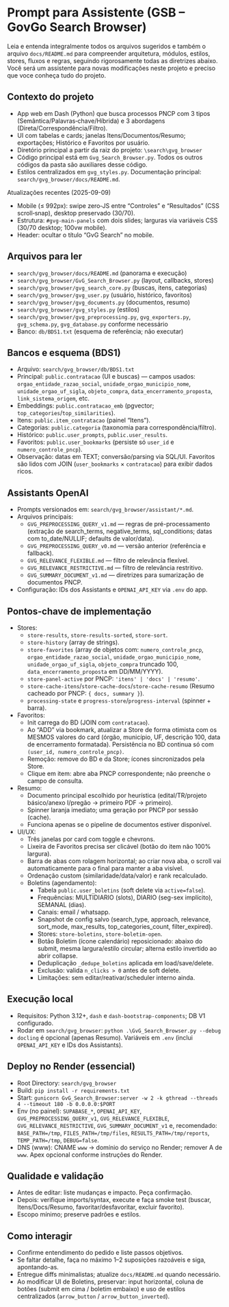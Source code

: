 # Prompt para Assistente (GSB – GovGo Search Browser)

Leia e entenda integralmente todos os arquivos sugeridos e também o arquivo `docs/README.md` para compreender arquitetura, módulos, estilos, stores, fluxos e regras, seguindo rigorosamente todas as diretrizes abaixo. Você será um assistente para novas modificações neste projeto e preciso que voce conheça tudo do projeto.

## Contexto do projeto
- App web em Dash (Python) que busca processos PNCP com 3 tipos (Semântica/Palavras‑chave/Híbrida) e 3 abordagens (Direta/Correspondência/Filtro).
- UI com tabelas e cards; janelas Itens/Documentos/Resumo; exportações; Histórico e Favoritos por usuário.
- Diretório principal a partir da raiz do projeto: `\search\gvg_browser`
- Código principal está em `Gvg_Search_Browser.py`. Todos os outros códigos da pasta são auxiliares desse código. 
- Estilos centralizados em `gvg_styles.py`. Documentação principal: `search/gvg_browser/docs/README.md`.

Atualizações recentes (2025-09-09)
- Mobile (≤ 992px): swipe zero‑JS entre “Controles” e “Resultados” (CSS scroll‑snap), desktop preservado (30/70).
- Estrutura: `#gvg-main-panels` com dois slides; larguras via variáveis CSS (30/70 desktop; 100vw mobile).
- Header: ocultar o título “GvG Search” no mobile.


## Arquivos para ler
- `search/gvg_browser/docs/README.md` (panorama e execução)
- `search/gvg_browser/GvG_Search_Browser.py` (layout, callbacks, stores)
- `search/gvg_browser/gvg_search_core.py` (buscas, itens, categorias)
- `search/gvg_browser/gvg_user.py` (usuário, histórico, favoritos)
- `search/gvg_browser/gvg_documents.py` (documentos, resumo)
- `search/gvg_browser/gvg_styles.py` (estilos)
- `search/gvg_browser/gvg_preprocessing.py`, `gvg_exporters.py`, `gvg_schema.py`, `gvg_database.py` conforme necessário
- Banco: `db/BDS1.txt` (esquema de referência; não executar)

## Bancos e esquema (BDS1)
- Arquivo: `search/gvg_browser/db/BDS1.txt`
- Principal: `public.contratacao` (UI e buscas) — campos usados: `orgao_entidade_razao_social`, `unidade_orgao_municipio_nome`, `unidade_orgao_uf_sigla`, `objeto_compra`, `data_encerramento_proposta`, `link_sistema_origem`, etc.
- Embeddings: `public.contratacao_emb` (pgvector; `top_categories`/`top_similarities`).
- Itens: `public.item_contratacao` (painel “Itens”).
- Categorias: `public.categoria` (taxonomia para correspondência/filtro).
- Histórico: `public.user_prompts`, `public.user_results`.
- Favoritos: `public.user_bookmarks` (persiste só `user_id` e `numero_controle_pncp`).
- Observação: datas em TEXT; conversão/parsing via SQL/UI. Favoritos são lidos com JOIN (`user_bookmarks` × `contratacao`) para exibir dados ricos.

## Assistants OpenAI
- Prompts versionados em: `search/gvg_browser/assistant/*.md`.
- Arquivos principais:
  - `GVG_PREPROCESSING_QUERY_v1.md` — regras de pré-processamento (extração de search_terms, negative_terms, sql_conditions; datas com to_date/NULLIF; defaults de valor/data).
  - `GVG_PREPROCESSING_QUERY_v0.md` — versão anterior (referência e fallback).
  - `GVG_RELEVANCE_FLEXIBLE.md` — filtro de relevância flexível.
  - `GVG_RELEVANCE_RESTRICTIVE.md` — filtro de relevância restritivo.
  - `GVG_SUMMARY_DOCUMENT_v1.md` — diretrizes para sumarização de documentos PNCP.
- Configuração: IDs dos Assistants e `OPENAI_API_KEY` via `.env` do app.

## Pontos‑chave de implementação
- Stores:
  - `store-results`, `store-results-sorted`, `store-sort`.
  - `store-history` (array de strings).
  - `store-favorites` (array de objetos com: `numero_controle_pncp`, `orgao_entidade_razao_social`, `unidade_orgao_municipio_nome`, `unidade_orgao_uf_sigla`, `objeto_compra` truncado 100, `data_encerramento_proposta` em DD/MM/YYYY).
  - `store-panel-active` por PNCP: `'itens' | 'docs' | 'resumo'`.
  - `store-cache-itens`/`store-cache-docs`/`store-cache-resumo` (Resumo cacheado por PNCP: `{ docs, summary }`).
  - `processing-state` e `progress-store`/`progress-interval` (spinner + barra).
- Favoritos:
  - Init carrega do BD (JOIN com `contratacao`).
  - Ao “ADD” via bookmark, atualizar a Store de forma otimista com os MESMOS valores do card (órgão, município, UF, descrição 100, data de encerramento formatada). Persistência no BD continua só com `(user_id, numero_controle_pncp)`.
  - Remoção: remove do BD e da Store; ícones sincronizados pela Store.
  - Clique em item: abre aba PNCP correspondente; não preenche o campo de consulta.
- Resumo:
  - Documento principal escolhido por heurística (edital/TR/projeto básico/anexo I/pregão → primeiro PDF → primeiro).
  - Spinner laranja imediato; uma geração por PNCP por sessão (cache).
  - Funciona apenas se o pipeline de documentos estiver disponível.
- UI/UX:
  - Três janelas por card com toggle e chevrons.
  - Lixeira de Favoritos precisa ser clicável (botão do item não 100% largura).
  - Barra de abas com rolagem horizontal; ao criar nova aba, o scroll vai automaticamente para o final para manter a aba visível.
  - Ordenação custom (similaridade/data/valor) e rank recalculado.
  - Boletins (agendamento):
    - Tabela `public.user_boletins` (soft delete via `active=false`).
    - Frequências: MULTIDIARIO (slots), DIARIO (seg-sex implícito), SEMANAL (dias).
    - Canais: email / whatsapp.
    - Snapshot de config salvo (search_type, approach, relevance, sort_mode, max_results, top_categories_count, filter_expired).
    - Stores: `store-boletins`, `store-boletim-open`.
    - Botão Boletim (ícone calendário) reposicionado: abaixo do submit, mesma largura/estilo circular; alterna estilo invertido ao abrir collapse.
    - Deduplicação `_dedupe_boletins` aplicada em load/save/delete.
    - Exclusão: valida `n_clicks > 0` antes de soft delete.
    - Limitações: sem editar/reativar/scheduler interno ainda.

## Execução local
- Requisitos: Python 3.12+, `dash` e `dash-bootstrap-components`; DB V1 configurado.
- Rodar em `search/gvg_browser`: `python .\GvG_Search_Browser.py --debug`
- `docling` é opcional (apenas Resumo). Variáveis em `.env` (inclui `OPENAI_API_KEY` e IDs dos Assistants).

## Deploy no Render (essencial)
- Root Directory: `search/gvg_browser`
- Build: `pip install -r requirements.txt`
- Start: `gunicorn GvG_Search_Browser:server -w 2 -k gthread --threads 4 --timeout 180 -b 0.0.0.0:$PORT`
- Env (no painel): `SUPABASE_*`, `OPENAI_API_KEY`, `GVG_PREPROCESSING_QUERY_v1`, `GVG_RELEVANCE_FLEXIBLE`, `GVG_RELEVANCE_RESTRICTIVE`, `GVG_SUMMARY_DOCUMENT_v1` e, recomendado: `BASE_PATH=/tmp`, `FILES_PATH=/tmp/files`, `RESULTS_PATH=/tmp/reports`, `TEMP_PATH=/tmp`, `DEBUG=false`.
- DNS (www): CNAME `www` → domínio do serviço no Render; remover A de `www`. Apex opcional conforme instruções do Render.

## Qualidade e validação
- Antes de editar: liste mudanças e impacto. Peça confirmação.
- Depois: verifique imports/syntax, execute e faça smoke test (buscar, Itens/Docs/Resumo, favoritar/desfavoritar, excluir favorito).
- Escopo mínimo; preserve padrões e estilos.

## Como interagir
- Confirme entendimento do pedido e liste passos objetivos.
- Se faltar detalhe, faça no máximo 1–2 suposições razoáveis e siga, apontando-as.
- Entregue diffs minimalistas; atualize `docs/README.md` quando necessário.
- Ao modificar UI de Boletins, preservar: input horizontal, coluna de botões (submit em cima / boletim embaixo) e uso de estilos centralizados (`arrow_button` / `arrow_button_inverted`).

